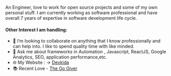 
An Engineer, love to work for open source projects and some of my own personal stuff.
I am currently working as software professional and have overall 7 years of expertise in software development life cycle.

#### Other Interest I am handling: 

- 👯 I’m looking to collaborate on anything that I know professionally and can help into. I like to spend quality time with like minded.
- 💬 Ask me about frameworks in Automation , Javascript, ReactJS, Google Analytics, SEO, application performance,etc.
- :globe_with_meridians: My Website : -> [Devkida](https://www.devkida.com) 
- :books: Recent Love - [The Go Giver](https://g.co/kgs/CASxbS)
